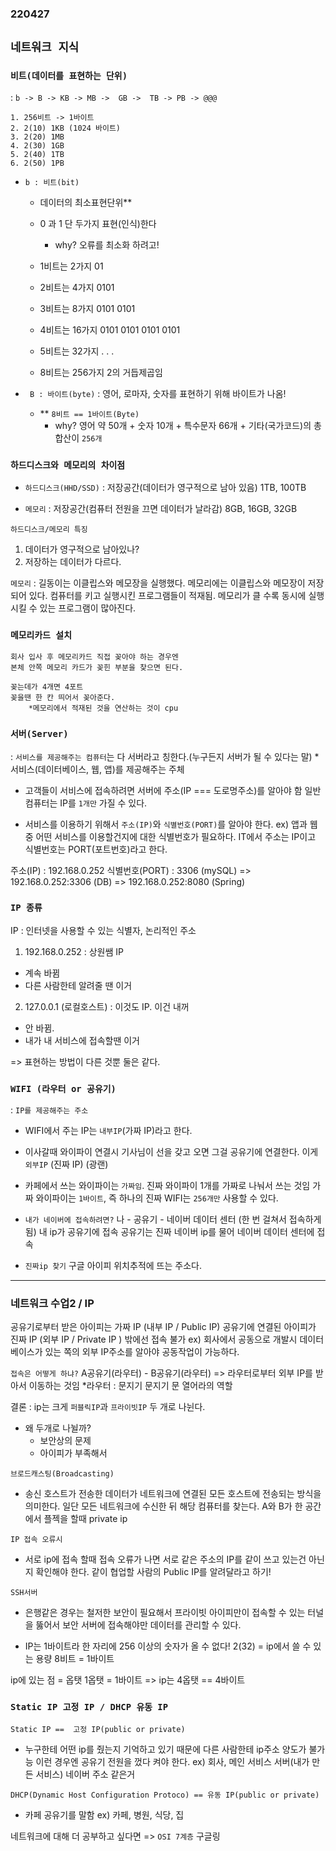 ### 220427
## `네트워크 지식`
###  `비트(데이터를 표현하는 단위)`
: `b -> B -> KB -> MB ->  GB ->  TB -> PB -> @@@`
```
1. 256비트 -> 1바이트
2. 2(10) 1KB (1024 바이트)
3. 2(20) 1MB
4. 2(30) 1GB
5. 2(40) 1TB
6. 2(50) 1PB
```
- `b : 비트(bit)`
    - 데이터의 최소표현단위**
    - 0 과 1 단 두가지 표현(인식)한다
        - why? 오류를 최소화 하려고!

    - 1비트는 2가지 01
    - 2비트는 4가지 0101
    - 3비트는 8가지 0101 0101
    - 4비트는 16가지 0101 0101 0101 0101
    - 5비트는 32가지 
    .
    .
    .
    - 8비트는 256가지 
    2의 거듭제곱임


- ` B : 바이트(byte)` 
: 영어, 로마자, 숫자를 표현하기 위해 바이트가 나옴!
    - ** `8비트 == 1바이트(Byte)`
        - why? 영어 약 50개 + 숫자 10개 + 특수문자 66개 + 기타(국가코드)의 총 합산이 `256개`

        
### `하드디스크와 메모리의 차이점`

- `하드디스크(HHD/SSD)` : 저장공간(데이터가 영구적으로 남아 있음)
1TB, 100TB

- `메모리` : 저장공간(컴퓨터 전원을 끄면 데이터가 날라감)
8GB, 16GB, 32GB

`하드디스크/메모리 특징`
1. 데이터가 영구적으로 남아있나?
2. 저장하는 데이터가 다르다.


`메모리`
: 길동이는 이클립스와 메모장을 실행했다. 메모리에는 이클립스와 메모장이 저장되어 있다.
컴퓨터를 키고 실행시킨 프로그램들이 적재됨.
메모리가 클 수록 동시에 실행시킬 수 있는 프로그램이 많아진다.

### `메모리카드 설치`
```
회사 입사 후 메모리카드 직접 꽂아야 하는 경우엔
본체 안쪽 메모리 카드가 꽂힌 부분을 찾으면 된다.

꽂는데가 4개면 4포트
꽂을땐 한 칸 띄어서 꽂아준다.
    *메모리에서 적재된 것을 연산하는 것이 cpu
```


### `서버(Server)`
: `서비스를 제공해주는 컴퓨터`는 다 서버라고 칭한다.(누구든지 서버가 될 수 있다는 말)  * 서비스(데이터베이스, 웹, 앱)를 제공해주는 주체

- 고객들이 서비스에 접속하려면 서버에 주소(IP === 도로명주소)를 알아야 함
일반 컴퓨터는 IP를 `1개만` 가질 수 있다.

- 서비스를 이용하기 위해서 `주소(IP)`와 `식별번호(PORT)`를 알아야 한다. ex) 앱과 웹 중 어떤 서비스를 이용할건지에 대한 식별번호가 필요하다.
IT에서 주소는 IP이고 식별번호는 PORT(포트번호)라고 한다.

주소(IP) : 192.168.0.252
식별번호(PORT) : 3306 (mySQL)
=> 192.168.0.252:3306 (DB)
=> 192.168.0.252:8080 (Spring)

### `IP 종류` 
IP : 인터넷을 사용할 수 있는 식별자, 논리적인 주소

1. 192.168.0.252 : 상원쌤 IP  
- 계속 바뀜
- 다른 사람한테 알려줄 땐 이거

2. 127.0.0.1 (로컬호스트) : 이것도 IP. 이건 내꺼
- 안 바뀜. 
- 내가 내 서비스에 접속할땐 이거

=> 표현하는 방법이 다른 것뿐 둘은 같다. 

### `WIFI (라우터 or 공유기)`
: `IP를 제공해주는 주소`
- WIFI에서 주는 IP는 `내부IP`(가짜 IP)라고 한다.


- 이사갈때 와이파이 연결시 기사님이 선을 갖고 오면
그걸 공유기에 연결한다. 이게 `외부IP` (진짜 IP) (광랜)


- 카페에서 쓰는 와이파이는 `가짜임`. 진짜 와이파이 1개를 가짜로 나눠서 쓰는 것임
가짜 와이파이는 `1바이트`, 즉 하나의 진짜 WIFI는 `256개만` 사용할 수 있다.

- `내가 네이버에 접속하려면?`
나 - 공유기 - 네이버 데이터 센터 (한 번 걸쳐서 접속하게 됨)
내 ip가 공유기에 접속 공유기는 진짜 네이버 ip를 물어 네이버 데이터 센터에 접속


- `진짜ip 찾기`
구글 아이피 위치추적에 뜨는 주소다.

---

### 네트워크 수업2 /  IP
 공유기로부터 받은 아이피는 가짜 IP (내부 IP / Public IP)
 공유기에 연결된 아이피가 진짜 IP (외부 IP / Private IP ) 
 밖에선 접속 불가 
ex) 
 회사에서 공동으로 개발시 데이터베이스가 있는 쪽의 외부 IP주소를 알아야 공동작업이 가능하다.


`접속은 어떻게 하냐?`
A공유기(라우터) - B공유기(라우터)
=> 라우터로부터 외부 IP를 받아서 이동하는 것임 *라우터 : 문지기 문지기 문 열어라의 역할

결론 : ip는 크게 `퍼블릭IP`과 `프라이빗IP` 두 개로 나뉜다.

- 왜 두개로 나뉠까?
    - 보안상의 문제
    - 아이피가 부족해서



 `브로드캐스팅(Broadcasting)`
- 송신 호스트가 전송한 데이터가 네트워크에 연결된 모든 호스트에 전송되는 방식을 의미한다.
일단 모든 네트워크에 수신한 뒤 해당 컴퓨터를 찾는다.
 A와 B가 한 공간에서 플젝을 할때 private ip


`IP 접속 오류시`
- 서로 ip에 접속 할때 접속 오류가 나면 
서로 같은 주소의 IP를 같이 쓰고 있는건 아닌지 확인해야 한다.
같이 협업할 사람의 Public IP를 알려달라고 하기!

 `SSH서버` 
- 은행같은 경우는 철저한 보안이 필요해서 
프라이빗 아이피만이 접속할 수 있는 터널을 뚫어서 보안 서버에 접속해야만 데이터를 관리할 수 있다.

- IP는 1바이트라 한 자리에 256 이상의 숫자가 올 수 없다!
2(32) = ip에서 쓸 수 있는 용량
8비트 = 1바이트

ip에 있는 점 = 옵탯 
1옵탯 = 1바이트
=> ip는 4옵탯 == 4바이트


### `Static IP 고정 IP / DHCP 유동 IP`

 `Static IP ==  고정 IP(public or private)`
- 누구한테 어떤 ip를 줬는지 기억하고 있기 때문에 다른 사람한테 ip주소 양도가 불가능
이런 경우엔 공유기 전원을 껐다 켜야 한다.
ex) 회사, 메인 서비스 서버(내가 만든 서비스) 네이버 주소 같은거

`DHCP(Dynamic Host Configuration Protoco) == 유동 IP(public or private)`
- 카페 공유기를 말함
ex) 카페, 병원, 식당, 집

네트워크에 대해 더 공부하고 싶다면  => `OSI 7계층` 구글링

